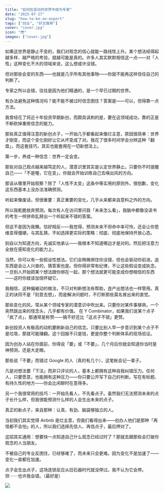 ```yaml
---
title: "如何在变动的世界中成为专家"
date: "2025-07-27"
slug: "how-to-be-an-expert"
tags: ["创业", "好文推荐"]
cover: "cover.jpg"
icon: "😎"
images: ["cover.jpg"]
---
```

如果这世界是静止不变的，我们对观念的信心就能一路线性上升。某个想法经得起越多样、越严格的考验，就越可能是真的。许多人其实默默相信这一点——对「人性」这种变化不大的领域来说，这么想或许没错。



但对那些会变的东西——也就是几乎所有其他事物——你就不能再这样信任自己的判断了。



专家之所以会错，往往是因为他们精通的，是一个早已过期的世界。



有办法避免这种情况吗？能不能不被过时信念困住？答案是——可以，但得靠一点方法。



我曾经花了将近十年投资早期新创，而颇具讽刺的是，要在这领域成功，靠的正是不断砍掉重练信念的能力。



那些真正值得注意的新创点子，一开始几乎都看起来像烂主意，原因很简单：世界才刚变，而这个变化刚好让它从坏变成了对。我花了很多时间学会分辨这种「翻盘」，而这套技巧，其实也能套用在一切新想法上。



第一步，养成一种信念：世界一定会变。



那些对自己观点越来越笃定的人，潜意识里其实是认定世界静止。只要你不时提醒自己——「不是喔，它在变」，你就会开始训练自己去嗅出风的方向。



那该从哪里开始观察？除了「人性不太变」这条中等实用的原则外，很抱歉，变化这东西基本上没办法准确预测。



听起来像废话，但很重要：真正重要的变化，几乎从来都来自意料之外的方向。



所以我乾脆放弃预测。每次有人在访问里问我「未来怎么看」，我脑中都像没读书的考生一样拼命乱掰出一个听起来不错的答案。



但这不是因为我懒。恰好相反——我觉得，预测未来不但命中率可怜，还会让你思维变得僵硬。与其乱猜，不如选择更实际的策略：彻底、彻底地保持开放心态。



别自以为知道方向，先诚实地承认——我根本不知道哪边才是对的。然后把注意力全放在感知变化的能力上。



当然，你可以有一些假设性想法。它们会稍微绑住你没错，但也会驱动你前进。追东西是会让人兴奋的，猜答案也是。但你得非常有纪律，不让这些假设变成执念。
一旦别人开始把某个想法跟你绑在一起，那个想法就更可能变成你想相信的东西——这时你就该加倍怀疑它。



我相信，这种偏被动的做法，不只对判断想法有帮助，连产出想法也一样管用。真正的诀窍不是「刻意去想」，而是解决问题时，不打断那些莫名冒出来的直觉。



那些变化的风，常从某个领域专家的潜意识中吹出来。只要你对某件事够熟，一个突然跳出来的怪念头，几乎都有价值。
在 Y Combinator，如果我们说某个点子「疯了点」，那通常是称赞——搞不好还比「这点子不错」更赞。



新创投资人有极高的动机要刷新自己的信念。只要比别人早一步意识到某个点子不是垃圾，那就可能赚翻。这个回报不只是钱，更是你整个判断体系的现场验证。



因为创办人站在你面前，你得说「要」或「不要」，几个月后你就会知道你当时是神预测，还是大走眼。



那些说「不要」而错过 Google 的人（真的有几个），这笔帐会记一辈子。



凡是对想法要「下注」而非只评论的人，基本上都拥有这种自我纠错压力。任何人，只要愿意，也能拥有这种压力——你只要公开写下自己的判断。写在有标题、有持久性的地方——你会比闲聊时在意得多。



另一个我很常用的技巧：一开始先看人，不先看点子。虽然我们无法预测未来的点子长什么样，但我很能预测什么样的人会生出未来的点子。



真正的新点子，来自那种：认真、有劲、脑袋够独立的人。



当初我们其实觉得 Airbnb 是烂主意，但我们看得出来——创办人他们是那种「再怪都不会怕」的人，所以我们选择先信人、再信点子，最后押对了。



这招其实通用：想要快一点知道自己什么观念已经过时了？那就去跟那些会打破你观念的人当朋友。



不被自己的专业反困住，已经够难了，而未来只会更难。因为变化不是加速了——变化一直都在加速。



点子会生出点子，这场连锁反应从旧石器时代就没停过。我不认为它会停。
但⋯⋯也许我会错。（最好是）




![](https://prod-files-secure.s3.us-west-2.amazonaws.com/112d0858-5090-4d34-a606-b75eb8d65fd2/46476355-9cf3-4e99-9b7a-3531bc426380/1000202064.png?X-Amz-Algorithm=AWS4-HMAC-SHA256&X-Amz-Content-Sha256=UNSIGNED-PAYLOAD&X-Amz-Credential=ASIAZI2LB4662ZNHWRXW%2F20250921%2Fus-west-2%2Fs3%2Faws4_request&X-Amz-Date=20250921T010433Z&X-Amz-Expires=3600&X-Amz-Security-Token=IQoJb3JpZ2luX2VjEIH%2F%2F%2F%2F%2F%2F%2F%2F%2F%2FwEaCXVzLXdlc3QtMiJGMEQCIGINGBUudww4%2Fo%2FCyJvaBh2tvGOMZpGu50HF6umuKcJbAiBVwPnXu4rhQkAiJbLXhHxbnZ1B0iRGT5xP6uHbsHsRViqIBAj5%2F%2F%2F%2F%2F%2F%2F%2F%2F%2F8BEAAaDDYzNzQyMzE4MzgwNSIMOXuCMWHyNlOgbV3GKtwDsuwM63pJFL4V5c2lJBuIeVlZ060Jugr167TPRG5Zr34psaGHqlSVcsvitWqyDToJ1dVEVFBNnKeUhCZ7896nS4gj3EN9ZiiKq9u5eJY3i55LlM61DqzuVhV03zJwwSxJMtkNjYlbTxuRKiax7C%2BksJxTybEwc%2Bl0QbokCG2NT3ZXCAdZ1VmLpV997lHg2h%2FEZVtbukNNJ2wNnRoFSlzCyj8%2BqMOSZXRKcu6AGNBlpMsJoYYLC%2FDOdwk5xmnZSDT4FJ6aCvkT4MyEg97YRcDzHV7cwY168K8Dc%2FVsmvr66bvFpJ53xb4hiVBJjvPRXzJqnCGqtB8hiOounaghGXQuVD%2BYwlUrLye%2BwVWiaJh5EfpXPJXqJl2UDibgetvznvR63ui7tM294%2B0ZJy1R1HBZzZS3iRGKEzYhYdWUpnoSndxlto19dYObwFaKzUKDKqLtSKn%2FuBUaCrSg8hZqnwQRe7D%2Fc22hq4wdkyosCpwsSZTwdV%2FoKKGBX5skVTULujOYpTucBM8L55Q97KZlOpXvTe0%2BYWSWYH%2B4kvNoI606kEp3KjUorwNAQztAMDqNQgWppFsphjvz5dx2zImqE5nl%2FI1hVSjSgZDV%2B1TgtaUReDfj5U3uZYyl8%2F02nl8wnIy9xgY6pgE7weRFpez0%2F2YBgW2YFQ16N4b8k0EtSHBh7uLPAGa2RR9CGFuH6fRaiQbmc3I%2ByPBDki3ny3SPBgUOectq025siTW2wE%2FazK2Nosqv95wfvUPYtt5BjU%2BSa%2FVahO0fuAB8lCAf86juE30yKTBF%2B4%2Bwsg01zJ2w4hsTiZt1sgSYDU%2B9Phnc0GCIkRa6SpcrvfAAEx52GW7ak1ChJT2e%2BCbUYvdHM6se&X-Amz-Signature=4dd01aaa8adc0552f194b0998d1ba6fde7044e1e95a4aef95e88463a775dd109&X-Amz-SignedHeaders=host&x-amz-checksum-mode=ENABLED&x-id=GetObject)

